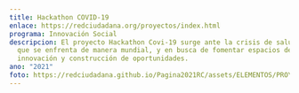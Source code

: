 ```yaml
---
title: Hackathon COVID-19
enlace: https://redciudadana.org/proyectos/index.html
programa: Innovación Social
descripcion: El proyecto Hackathon Covi-19 surge ante la crisis de salud pública
  que se enfrenta de manera mundial, y en busca de fomentar espacios de
  innovación y construcción de oportunidades.
ano: "2021"
foto: https://redciudadana.github.io/Pagina2021RC/assets/ELEMENTOS/PROYECTOS/12_Hackathon%20COVID-19.jpg
---
```

